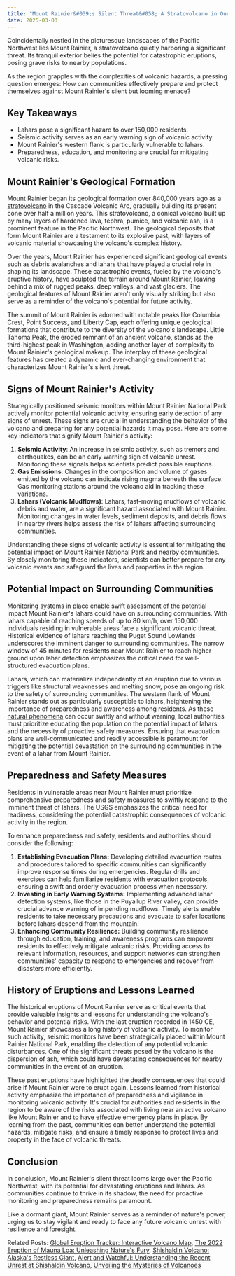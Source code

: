 ```yaml
---
title: "Mount Rainier&#039;s Silent Threat&#058; A Stratovolcano in Our Backyard"
date: 2025-03-03
---
```


Coincidentally nestled in the picturesque landscapes of the Pacific Northwest lies Mount Rainier, a stratovolcano quietly harboring a significant threat. Its tranquil exterior belies the potential for catastrophic eruptions, posing grave risks to nearby populations.

As the region grapples with the complexities of volcanic hazards, a pressing question emerges: How can communities effectively prepare and protect themselves against Mount Rainier's silent but looming menace?

## Key Takeaways

- Lahars pose a significant hazard to over 150,000 residents.
- Seismic activity serves as an early warning sign of volcanic activity.
- Mount Rainier's western flank is particularly vulnerable to lahars.
- Preparedness, education, and monitoring are crucial for mitigating volcanic risks.

## Mount Rainier's Geological Formation

Mount Rainier began its geological formation over 840,000 years ago as a [stratovolcano](https://magmamatters.com/understanding-volcanic-formation-a-comprehensive-guide/ "Understanding Volcanic Formation: A Comprehensive Guide") in the Cascade Volcanic Arc, gradually building its present cone over half a million years. This stratovolcano, a conical volcano built up by many layers of hardened lava, tephra, pumice, and volcanic ash, is a prominent feature in the Pacific Northwest. The geological deposits that form Mount Rainier are a testament to its explosive past, with layers of volcanic material showcasing the volcano's complex history.

Over the years, Mount Rainier has experienced significant geological events such as debris avalanches and lahars that have played a crucial role in shaping its landscape. These catastrophic events, fueled by the volcano's eruptive history, have sculpted the terrain around Mount Rainier, leaving behind a mix of rugged peaks, deep valleys, and vast glaciers. The geological features of Mount Rainier aren't only visually striking but also serve as a reminder of the volcano's potential for future activity.

The summit of Mount Rainier is adorned with notable peaks like Columbia Crest, Point Success, and Liberty Cap, each offering unique geological formations that contribute to the diversity of the volcano's landscape. Little Tahoma Peak, the eroded remnant of an ancient volcano, stands as the third-highest peak in Washington, adding another layer of complexity to Mount Rainier's geological makeup. The interplay of these geological features has created a dynamic and ever-changing environment that characterizes Mount Rainier's silent threat.

## Signs of Mount Rainier's Activity

Strategically positioned seismic monitors within Mount Rainier National Park actively monitor potential volcanic activity, ensuring early detection of any signs of unrest. These signs are crucial in understanding the behavior of the volcano and preparing for any potential hazards it may pose. Here are some key indicators that signify Mount Rainier's activity:

1. **Seismic Activity**: An increase in seismic activity, such as tremors and earthquakes, can be an early warning sign of volcanic unrest. Monitoring these signals helps scientists predict possible eruptions.
2. **Gas Emissions**: Changes in the composition and volume of gases emitted by the volcano can indicate rising magma beneath the surface. Gas monitoring stations around the volcano aid in tracking these variations.
3. **Lahars (Volcanic Mudflows)**: Lahars, fast-moving mudflows of volcanic debris and water, are a significant hazard associated with Mount Rainier. Monitoring changes in water levels, sediment deposits, and debris flows in nearby rivers helps assess the risk of lahars affecting surrounding communities.

Understanding these signs of volcanic activity is essential for mitigating the potential impact on Mount Rainier National Park and nearby communities. By closely monitoring these indicators, scientists can better prepare for any volcanic events and safeguard the lives and properties in the region.

## Potential Impact on Surrounding Communities

Monitoring systems in place enable swift assessment of the potential impact Mount Rainier's lahars could have on surrounding communities. With lahars capable of reaching speeds of up to 80 km/h, over 150,000 individuals residing in vulnerable areas face a significant volcanic threat. Historical evidence of lahars reaching the Puget Sound Lowlands underscores the imminent danger to surrounding communities. The narrow window of 45 minutes for residents near Mount Rainier to reach higher ground upon lahar detection emphasizes the critical need for well-structured evacuation plans.

Lahars, which can materialize independently of an eruption due to various triggers like structural weaknesses and melting snow, pose an ongoing risk to the safety of surrounding communities. The western flank of Mount Rainier stands out as particularly susceptible to lahars, heightening the importance of preparedness and awareness among residents. As these [natural phenomena](https://magmamatters.com/the-art-and-science-of-volcano-monitoring/ "The Art and Science of Volcano Monitoring") can occur swiftly and without warning, local authorities must prioritize educating the population on the potential impact of lahars and the necessity of proactive safety measures. Ensuring that evacuation plans are well-communicated and readily accessible is paramount for mitigating the potential devastation on the surrounding communities in the event of a lahar from Mount Rainier.

## Preparedness and Safety Measures

Residents in vulnerable areas near Mount Rainier must prioritize comprehensive preparedness and safety measures to swiftly respond to the imminent threat of lahars. The USGS emphasizes the critical need for readiness, considering the potential catastrophic consequences of volcanic activity in the region.

To enhance preparedness and safety, residents and authorities should consider the following:

1. **Establishing Evacuation Plans:** Developing detailed evacuation routes and procedures tailored to specific communities can significantly improve response times during emergencies. Regular drills and exercises can help familiarize residents with evacuation protocols, ensuring a swift and orderly evacuation process when necessary.
2. **Investing in Early Warning Systems:** Implementing advanced lahar detection systems, like those in the Puyallup River valley, can provide crucial advance warning of impending mudflows. Timely alerts enable residents to take necessary precautions and evacuate to safer locations before lahars descend from the mountain.
3. **Enhancing Community Resilience:** Building community resilience through education, training, and awareness programs can empower residents to effectively mitigate volcanic risks. Providing access to relevant information, resources, and support networks can strengthen communities' capacity to respond to emergencies and recover from disasters more efficiently.

## History of Eruptions and Lessons Learned

The historical eruptions of Mount Rainier serve as critical events that provide valuable insights and lessons for understanding the volcano's behavior and potential risks. With the last eruption recorded in 1450 CE, Mount Rainier showcases a long history of volcanic activity. To monitor such activity, seismic monitors have been strategically placed within Mount Rainier National Park, enabling the detection of any potential volcanic disturbances. One of the significant threats posed by the volcano is the dispersion of ash, which could have devastating consequences for nearby communities in the event of an eruption.

These past eruptions have highlighted the deadly consequences that could arise if Mount Rainier were to erupt again. Lessons learned from historical activity emphasize the importance of preparedness and vigilance in monitoring volcanic activity. It's crucial for authorities and residents in the region to be aware of the risks associated with living near an active volcano like Mount Rainier and to have effective emergency plans in place. By learning from the past, communities can better understand the potential hazards, mitigate risks, and ensure a timely response to protect lives and property in the face of volcanic threats.

## Conclusion

In conclusion, Mount Rainier's silent threat looms large over the Pacific Northwest, with its potential for devastating eruptions and lahars. As communities continue to thrive in its shadow, the need for proactive monitoring and preparedness remains paramount.

Like a dormant giant, Mount Rainier serves as a reminder of nature's power, urging us to stay vigilant and ready to face any future volcanic unrest with resilience and foresight.

Related Posts: [Global Eruption Tracker: Interactive Volcano Map](https://magmamatters.com/global-eruption-tracker-interactive-volcano-map/), [The 2022 Eruption of Mauna Loa: Unleashing Nature's Fury](https://magmamatters.com/the-2022-eruption-of-mauna-loa-unleashing-natures-fury/), [Shishaldin Volcano: Alaska's Restless Giant](https://magmamatters.com/shishaldin-volcano-alaskas-restless-giant/), [Alert and Watchful: Understanding the Recent Unrest at Shishaldin Volcano](https://magmamatters.com/alert-and-watchful-understanding-the-recent-unrest-at-shishaldin-volcano/), [Unveiling the Mysteries of Volcanoes](https://magmamatters.com/unveiling-the-mysteries-of-volcanoes/)
